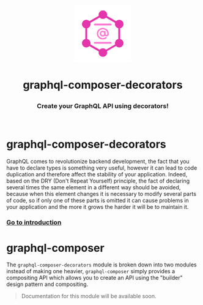 <p align="center">
  <img src="https://raw.githubusercontent.com/OwenCalvin/graphql-composer-decorators/master/docs/.vuepress/public/logo.png" width="150px">
  <h1 align="center">
    <p align="center">
      graphql-composer-decorators
    </p>
    <h3 align="center">
      Create your GraphQL API using decorators!
    </h3>
  </h1>
  <br/>
</p>

# graphql-composer-decorators
GraphQL comes to revolutionize backend development, the fact that you have to declare types is something very useful, however it can lead to code duplication and therefore affect the stability of your application. Indeed, based on the DRY (Don't Repeat Yourself) principle, the fact of declaring several times the same element in a different way should be avoided, because when this element changes it is necessary to modify several parts of code, so if only one of these parts is omitted it can cause problems in your application and the more it grows the harder it will be to maintain it.

### [Go to introduction](/graphql-composer-decorators/intro/introduction)

# graphql-composer
The `graphql-composer-decorators` module is broken down into two modules instead of making one heavier, `graphql-composer` simply provides a compositing API which allows you to create an API using the "builder" design pattern and compositing.
> Documentation for this module will be available soon.
